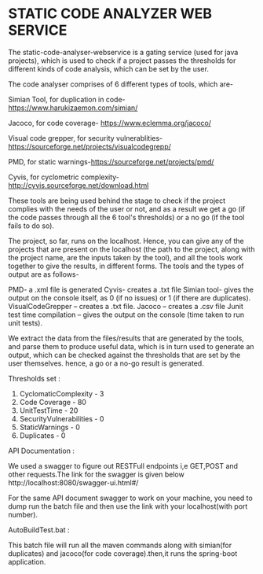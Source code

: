# STATIC CODE ANALYZER WEB SERVICE

The static-code-analyser-webservice is a gating service (used for java projects), which is used to check if a 
project passes the thresholds for different kinds of code analysis, which can be set by the user.

The code analyser comprises of 6 different types of tools, which are-

Simian Tool, for duplication in code- https://www.harukizaemon.com/simian/   

Jacoco, for code coverage- https://www.eclemma.org/jacoco/

Visual code grepper, for security vulnerablities- https://sourceforge.net/projects/visualcodegrepp/

PMD, for static warnings-https://sourceforge.net/projects/pmd/

Cyvis, for cyclometric complexity- http://cyvis.sourceforge.net/download.html

These tools are being used behind the stage to check if the project complies with the needs of the user
or not, and as a result we get a go (if the code passes through all the 6 tool's thresholds) or a
no go (if the tool fails to do so).

The project, so far, runs on the localhost. Hence, you can give any of the projects that are present
on the localhost (the path to the project, along with the project name, are the inputs taken by
the tool), and all the tools work together to give the results, in different forms. 
The tools and the types of output are as follows-

PMD- a .xml file is generated
Cyvis- creates a .txt file
Simian tool- gives the output on the console itself, as 0 (if no issues) or 1 (if there are duplicates).
VisualCodeGrepper – creates a .txt file.
Jacoco – creates a .csv file
Junit test time compilation – gives the output on the console (time taken to run unit tests).

 
We extract the data from the files/results that are generated by the tools, and parse them to produce
useful data, which is in turn used to generate an output, which can be checked against the thresholds
that are set by the user themselves. hence, a go or a no-go result is generated.

Thresholds set :

1. CyclomaticComplexity - 3
2. Code Coverage - 80
3. UnitTestTime - 20
4. SecurityVulnerabilities - 0
5. StaticWarnings - 0
6. Duplicates - 0   

API Documentation : 

We used a swagger to figure out RESTFull endpoints i,e GET,POST and other requests.The link for the swagger is given below
http://localhost:8080/swagger-ui.html#/

For the same API document swagger to work on your machine, you need to dump run the batch file and then use the link with your localhost(with port number).

AutoBuildTest.bat :

This batch file will run all the maven commands along with simian(for duplicates) and jacoco(for code coverage).then,it runs the spring-boot application.  
